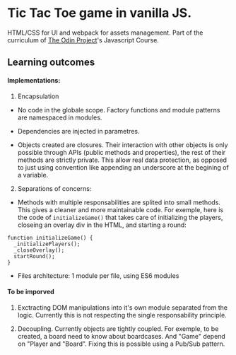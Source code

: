 # Tic Tac Toe game in vanilla JS.
HTML/CSS for UI and webpack for assets management. 
Part of the curriculum of [The Odin Project](https://www.theodinproject.com/)'s Javascript Course.

## Learning outcomes

#### Implementations:

1. Encapsulation

* No code in the globale scope. Factory functions and module patterns are namespaced in modules. 

* Dependencies are injected in parametres.

* Objects created are closures. Their interaction with other objects is only possible through APIs (public methods and properties), the rest of their methods are strictly private. This allow real data protection, as opposed to just using convention like appending an underscore at the begining of a variable.

2. Separations of concerns:

* Methods with multiple responsabilities are splited into small methods. This gives a cleaner and more maintainable code. 
For exemple, here is the code of `initializeGame()` that takes care of initializing the players, closeing an overlay div in the HTML, and starting a round:
```
function initializeGame() {
  _initializePlayers();
  _closeOverlay();
  startRound();
}
```
* Files architecture: 1 module per file, using ES6 modules

#### To be imporved
1. Exctracting DOM manipulations into it's own module separated from the logic. Currently this is not respecting the single responsability principle.

2. Decoupling. Currently objects are tightly coupled. For exemple, to be created, a board need to know about boardcases. And "Game" depend on "Player and "Board". Fixing this is possible using a Pub/Sub pattern.

